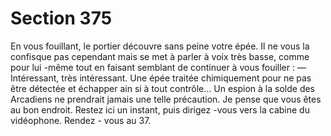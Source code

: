 # Section 375

En vous fouillant, le portier découvre sans peine votre épée. Il  ne
vous la confisque pas cependant mais se met à parler à voix très
basse, comme pour lui -même tout en faisant semblant de
continuer à vous fouiller :
— Intéressant, très intéressant. Une épée traitée chimiquement
pour ne pas être détectée et échapper ain si à tout contrôle... Un
espion à la solde des  Arcadiens ne prendrait jamais une telle
précaution. Je pense que vous êtes au bon endroit. Restez ici un
instant, puis dirigez -vous vers la cabine du vidéophone. Rendez -
vous au 37.